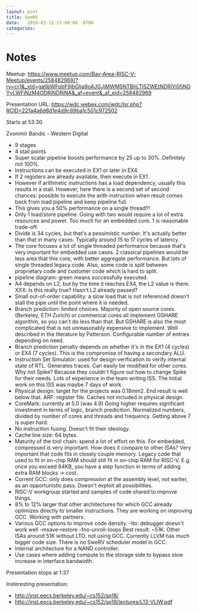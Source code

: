 ```yaml
---
layout: post
title: SweRV
date:   2019-03-12 17:00:00 -0700
categories:
---
```




# Notes

Meetup: https://www.meetup.com/Bay-Area-RISC-V-Meetup/events/258482969/?rv=cr1&_xtd=gatlbWFpbF9jbGlja9oAJGJjMWM5NTBhLTI5ZWEtNDRlYi05NGYyLWFiNzM4ODRjNDRjNA&_af=event&_af_eid=258482969

Presentation URL: https://wdc.webex.com/wdc/lsr.php?RCID=221a4a6d8d1e4d9c89ba1c501c972502

Starts at 53:30.

Zvonimir Bandic - Western Digital

* 9 stages
* 4 stall points
* Super scalar pipeline boosts performance by 25 up to 30%. Definitely not 100%.
* Instructions can be executed in EX1 or later in EX4.
* If 2 registers are already available, then execute in EX1.
* However if arithmetic instructions has a load dependency, usually this results in a stall. However, here there
  is a second set of second chances: possible to execute the arith instruction when result comes back from
  load pipeline and keep pipeline full.
* This gives you a 50% performance on a single thread!!!
* Only 1 load/store pipeline. Going with two would require a lot of extra resources and power. Too much for an
  embedded core. 1 is reasonable trade-off.
* Divide is 34 cycles, but that's a pessimistic number. It's actually better than that in many cases. Typically
  around 15 to 17 cycles of latency.
* The core focuses a lot of single threaded performance because that's very important for embedded use cases.
  2 classical pipelines would be less area that this core, with better aggregate performance. But lots of
  single threaded legacy code. Also, some code is split between proprietary code and customer code which is hard
  to split.
* pipeline diagram: green means successfully executed.
* A4 depends on L2, but by the time it reaches EX4, the L2 value is there.
    XXX: Is this really true? Hasn't L2 already passed?
* Small out-of-order capability: a slow load that is not referenced doesn't stall the pipe until the point where it 
  is needed.
* Branch prediction: limited choices. Majority of open source cores (Berkeley, ETH Zurich) or commerical cores all
  implement GSHARE algorithm, so you can't do less than that. But GSHARE is also the most complicated that is not
  unreasonably expensive to implement. Well described in the literature by Patterson. Configurable number of
  entries depending on need.
* Branch prediction penalty depends on whether it's in the EX1 (4 cycles) or EX4 (7 cycles). This is the compromise
  of having a secondary ALU.
* Instruction Set Simulator: used for design verification to verify internal state of RTL. Generates traces. Can
  easily be modified for other cores.
  Why not Spike? Because they couldn't figure out how to change Spike for their needs. Lots of experience in the
  team writing ISS. The initial work on this ISS was maybe 7 days of work.
* Physical design: target for the projects was 0.18mm2. End result is well below that.
  ARF: register file. Caches not included in physical design.
* CoreMark: currently at 5.0 (was 4.9) Going higher requires significant investment in terms of logic, branch
  predicition. Normalized numbers, divided by number of cores and threads and frequency. Getting above 7 is
  super hard.
* No instruction fusing. Doesn't fit their ideology.
* Cache line size: 64 bytes.
* Maturity of the tool chain: spend a lot of effort on this. For embedded, compressed is very important. 
  How does it compare to other ISAs?
  Very important that code fits in closely couple memory. Legacy code that used to fit in on-chip RAM should
  still fit in on-chip RAM for RISC-V. E.g. once you exceed 64KB, you have a step function in terms of adding
  extra RAM blocks -> cost.
* Current GCC: only does compression at the assembly level, not earlier, as an opportunistic pass. Doesn't
  exploit all possibilities.
* RISC-V workgroup started and samples of code shared to improve things.
* 8% to 12% larger that other architectures for which GCC already optimizes directly to smaller instructions.
  They are working on improving GCC. Working with partners.
* Various GCC options to improve code density. 
    -lto: debugger doesn't work well
    -msave-restore
    -fno-unroll-loops
  Best result: ~51K. Other ISAs around 51K without LTO, not using GCC. Currently LLVM has much bigger code size.
  There is no SweRV scheduler model in GCC.
* Internal architecture for a NAND controller.
* Use cases where adding compute to the storage side to bypass slow increase in interface bandwidth.

Presentation stops at 1:37

Insteresting presentation:
* http://inst.eecs.berkeley.edu/~cs152/sp18/
* http://inst.eecs.berkeley.edu/~cs152/sp18/lectures/L13-VLIW.pdf
